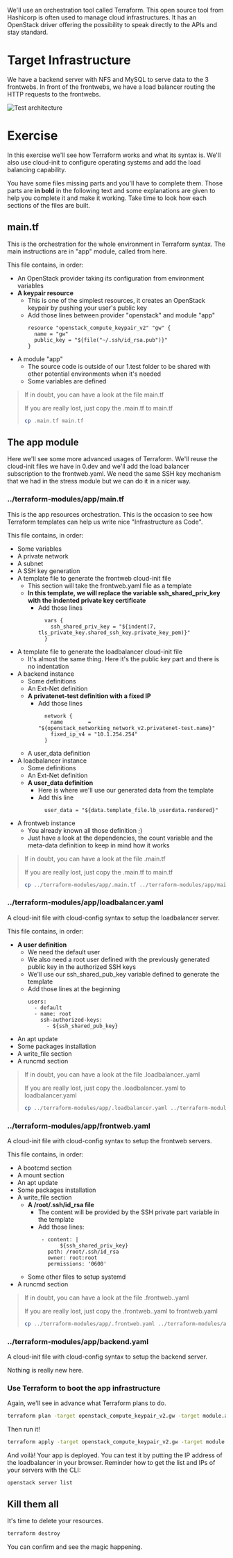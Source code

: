 We'll use an orchestration tool called Terraform. This open source tool from Hashicorp is often used to manage cloud infrastructures. It has an OpenStack driver offering the possibility to speak directly to the APIs and stay standard.

# Target Infrastructure

We have a backend server with NFS and MySQL to serve data to the 3 frontwebs. In front of the frontwebs, we have a load balancer routing the HTTP requests to the frontwebs.

![Test architecture](./content/arch.png)

# Exercise

In this exercise we'll see how Terraform works and what its syntax is. We'll also use cloud-init to configure operating systems and add the load balancing capability.

You have some files missing parts and you'll have to complete them. Those parts are **in bold** in the following text and some explanations are given to help you complete it and make it working. Take time to look how each sections of the files are built.

## main.tf

This is the orchestration for the whole environment in Terraform syntax. The main instructions are in "app" module, called from here.

This file contains, in order:

  * An OpenStack provider taking its configuration from environment variables
  * **A keypair resource**
    * This is one of the simplest resources, it creates an OpenStack keypair by pushing your user's public key
    * Add those lines between provider "openstack" and module "app"
      ```
      resource "openstack_compute_keypair_v2" "gw" {
        name = "gw"
        public_key = "${file("~/.ssh/id_rsa.pub")}"
      }
      ```
  * A module "app"
    * The source code is outside of our 1.test folder to be shared with other potential environments when it's needed
    * Some variables are defined

> If in doubt, you can have a look at the file main.tf
>
> If you are really lost, just copy the .main.tf to main.tf
> ```bash
> cp .main.tf main.tf
> ```


## The app module

Here we'll see some more advanced usages of Terraform. We'll reuse the cloud-init files we have in 0.dev and we'll add the load balancer subscription to the frontweb.yaml. We need the same SSH key mechanism that we had in the stress module but we can do it in a nicer way.

### ../terraform-modules/app/main.tf

This is the app resources orchestration. This is the occasion to see how Terraform templates can help us write nice "Infrastructure as Code".

This file contains, in order:

  * Some variables
  * A private network
  * A subnet
  * A SSH key generation
  * A template file to generate the frontweb cloud-init file
    * This section will take the frontweb.yaml file as a template
    * **In this template, we will replace the variable ssh_shared_priv_key with the indented private key certificate**
      * Add those lines
        ```
          vars {
            ssh_shared_priv_key = "${indent(7, tls_private_key.shared_ssh_key.private_key_pem)}"
          }
        ```
  * A template file to generate the loadbalancer cloud-init file
    * It's almost the same thing. Here it's the public key part and there is no indentation
  * A backend instance
    * Some definitions
    * An Ext-Net definition
    * **A privatenet-test definition with a fixed IP**
      * Add those lines
        ```
          network {
            name        = "${openstack_networking_network_v2.privatenet-test.name}"
            fixed_ip_v4 = "10.1.254.254"
          }
        ```
    * A user_data definition
  * A loadbalancer instance
    * Some definitions
    * An Ext-Net definition
    * **A user_data definition**
      * Here is where we'll use our generated data from the template
      * Add this line
        ```
          user_data = "${data.template_file.lb_userdata.rendered}"
        ```
  * A frontweb instance
    * You already known all those definition ;)
    * Just have a look at the dependencies, the count variable and the meta-data definition to keep in mind how it works

> If in doubt, you can have a look at the file .main.tf
>
> If you are really lost, just copy the .main.tf to main.tf
> ```bash
> cp ../terraform-modules/app/.main.tf ../terraform-modules/app/main.tf
> ```

### ../terraform-modules/app/loadbalancer.yaml

A cloud-init file with cloud-config syntax to setup the loadbalancer server.

This file contains, in order:

  * **A user definition**
    * We need the default user
    * We also need a root user defined with the previously generated public key in the authorized SSH keys
    * We'll use our ssh_shared_pub_key variable defined to generate the template
    * Add those lines at the beginning
      ```
      users:
        - default
        - name: root
          ssh-authorized-keys:
            - ${ssh_shared_pub_key}
      ```
  * An apt update
  * Some packages installation
  * A write_file section
  * A runcmd section

> If in doubt, you can have a look at the file .loadbalancer..yaml
>
> If you are really lost, just copy the .loadbalancer..yaml to loadbalancer.yaml
> ```bash
> cp ../terraform-modules/app/.loadbalancer.yaml ../terraform-modules/app/loadbalancer.yaml
> ```

### ../terraform-modules/app/frontweb.yaml

A cloud-init file with cloud-config syntax to setup the frontweb servers.

This file contains, in order:

  * A bootcmd section
  * A mount section
  * An apt update
  * Some packages installation
  * A write_file section
    * **A /root/.ssh/id_rsa file**
      * The content will be provided by the SSH private part variable in the template
      * Add those lines:
        ```
         - content: |
               ${ssh_shared_priv_key}
           path: /root/.ssh/id_rsa
           owner: root:root
           permissions: '0600'
        ```
    * Some other files to setup systemd
  * A runcmd section

> If in doubt, you can have a look at the file .frontweb..yaml
>
> If you are really lost, just copy the .frontweb..yaml to frontweb.yaml
> ```bash
> cp ../terraform-modules/app/.frontweb.yaml ../terraform-modules/app/frontweb.yaml
> ```

### ../terraform-modules/app/backend.yaml

A cloud-init file with cloud-config syntax to setup the backend server.

Nothing is really new here.

### Use Terraform to boot the app infrastructure

Again, we'll see in advance what Terraform plans to do.
```bash
terraform plan -target openstack_compute_keypair_v2.gw -target module.app
```

Then run it!
```bash
terraform apply -target openstack_compute_keypair_v2.gw -target module.app
```

And voilà! Your app is deployed. You can test it by putting the IP address of the loadbalancer in your browser. Reminder how to get the list and IPs of your servers with the CLI:
```
openstack server list
```

## Kill them all

It's time to delete your resources.

```bash
terraform destroy
```

You can confirm and see the magic happening.
